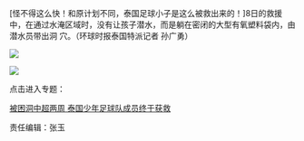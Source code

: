 [怪不得这么快！和原计划不同，泰国足球小子是这么被救出来的！]8日的救援中，在通过水淹区域时，没有让孩子潜水，而是躺在密闭的大型有氧塑料袋内，由潜水员带出洞
穴。（环球时报泰国特派记者 孙广勇）

![](http://n.sinaimg.cn/news/transform/38/w550h288/20180708/0Fdv-hezpzwt6605538.jpg)

![](http://n.sinaimg.cn/news/transform/55/w550h305/20180708/d-uS-hezpzwt6605669.jpg)

点击进入专题：

[被困洞中超两周 泰国少年足球队成员终于获救](http://news.sina.cn/zt_d/tailfootball)

责任编辑：张玉

